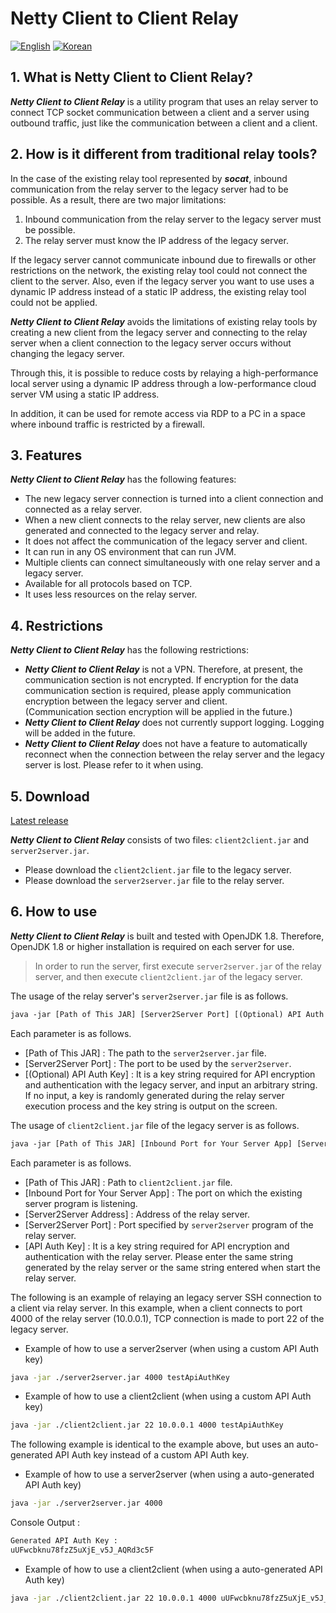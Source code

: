 # Netty Client to Client Relay

[![English](https://img.shields.io/badge/language-English-orange.svg)](README.md) [![Korean](https://img.shields.io/badge/language-Korean-blue.svg)](README_kr.md)

## 1. What is Netty Client to Client Relay?

***Netty Client to Client Relay*** is a utility program that uses an relay server to connect TCP socket communication between a client and a server using outbound traffic, just like the communication between a client and a client.

## 2. How is it different from traditional relay tools?

In the case of the existing relay tool represented by ***socat***, inbound communication from the relay server to the legacy server had to be possible. As a result, there are two major limitations:

1. Inbound communication from the relay server to the legacy server must be possible.
2. The relay server must know the IP address of the legacy server.

If the legacy server cannot communicate inbound due to firewalls or other restrictions on the network, the existing relay tool could not connect the client to the server. Also, even if the legacy server you want to use uses a dynamic IP address instead of a static IP address, the existing relay tool could not be applied.

***Netty Client to Client Relay*** avoids the limitations of existing relay tools by creating a new client from the legacy server and connecting to the relay server when a client connection to the legacy server occurs without changing the legacy server.

Through this, it is possible to reduce costs by relaying a high-performance local server using a dynamic IP address through a low-performance cloud server VM using a static IP address.

In addition, it can be used for remote access via RDP to a PC in a space where inbound traffic is restricted by a firewall.

## 3. Features

***Netty Client to Client Relay*** has the following features:

* The new legacy server connection is turned into a client connection and connected as a relay server.
* When a new client connects to the relay server, new clients are also generated and connected to the legacy server and relay.
* It does not affect the communication of the legacy server and client.
* It can run in any OS environment that can run JVM.
* Multiple clients can connect simultaneously with one relay server and a legacy server.
* Available for all protocols based on TCP.
* It uses less resources on the relay server.

## 4. Restrictions

***Netty Client to Client Relay*** has the following restrictions:

* ***Netty Client to Client Relay*** is not a VPN. Therefore, at present, the communication section is not encrypted. If encryption for the data communication section is required, please apply communication encryption between the legacy server and client.  
(Communication section encryption will be applied in the future.)
* ***Netty Client to Client Relay*** does not currently support logging. Logging will be added in the future.
* ***Netty Client to Client Relay*** does not have a feature to automatically reconnect when the connection between the relay server and the legacy server is lost. Please refer to it when using.

## 5. Download

[Latest release](https://github.com/kyuseok-oh/netty-client-to-client-relay/releases)

***Netty Client to Client Relay*** consists of two files: `client2client.jar` and `server2server.jar`.

* Please download the `client2client.jar` file to the legacy server.
* Please download the `server2server.jar` file to the relay server.

## 6. How to use

***Netty Client to Client Relay*** is built and tested with OpenJDK 1.8. Therefore, OpenJDK 1.8 or higher installation is required on each server for use.

> In order to run the server, first execute `server2server.jar` of the relay server, and then execute `client2client.jar` of the legacy server.

The usage of the relay server's `server2server.jar` file is as follows.

```txt
java -jar [Path of This JAR] [Server2Server Port] [(Optional) API Auth Key]
```

Each parameter is as follows.

* [Path of This JAR] : The path to the `server2server.jar` file.
* [Server2Server Port] : The port to be used by the `server2server`.
* [(Optional) API Auth Key] : It is a key string required for API encryption and authentication with the legacy server, and input an arbitrary string. If no input, a key is randomly generated during the relay server execution process and the key string is output on the screen.

The usage of `client2client.jar` file of the legacy server is as follows.

```txt
java -jar [Path of This JAR] [Inbound Port for Your Server App] [Server2Server Address] [Server2Server Port] [API Auth Key]
```

Each parameter is as follows.

* [Path of This JAR] : Path to `client2client.jar` file.
* [Inbound Port for Your Server App] : The port on which the existing server program is listening.
* [Server2Server Address] : Address of the relay server.
* [Server2Server Port] : Port specified by `server2server` program of the relay server.
* [API Auth Key] : It is a key string required for API encryption and authentication with the relay server. Please enter the same string generated by the relay server or the same string entered when start the relay server.

The following is an example of relaying an legacy server SSH connection to a client via relay server. In this example, when a client connects to port 4000 of the relay server (10.0.0.1), TCP connection is made to port 22 of the legacy server.

* Example of how to use a server2server (when using a custom API Auth key)

```sh
java -jar ./server2server.jar 4000 testApiAuthKey
```

* Example of how to use a client2client (when using a custom API Auth key)

```sh
java -jar ./client2client.jar 22 10.0.0.1 4000 testApiAuthKey
```

The following example is identical to the example above, but uses an auto-generated API Auth key instead of a custom API Auth key.

* Example of how to use a server2server (when using a auto-generated API Auth key)

```sh
java -jar ./server2server.jar 4000
```

Console Output :

```sh
Generated API Auth Key :
uUFwcbknu78fzZ5uXjE_v5J_AQRd3c5F
```

* Example of how to use a client2client (when using a auto-generated API Auth key)

```sh
java -jar ./client2client.jar 22 10.0.0.1 4000 uUFwcbknu78fzZ5uXjE_v5J_AQRd3c5F
```
